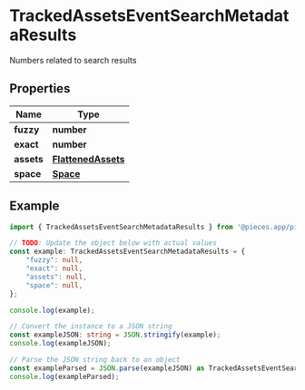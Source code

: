
# TrackedAssetsEventSearchMetadataResults

Numbers related to search results

## Properties

Name | Type
------------ | -------------
**fuzzy** | **number**
**exact** | **number**
**assets** | [**FlattenedAssets**](FlattenedAssets)
**space** | [**Space**](Space)

## Example

```typescript
import { TrackedAssetsEventSearchMetadataResults } from '@pieces.app/pieces-os-client';

// TODO: Update the object below with actual values
const example: TrackedAssetsEventSearchMetadataResults = {
    "fuzzy": null,
    "exact": null,
    "assets": null,
    "space": null,
};

console.log(example);

// Convert the instance to a JSON string
const exampleJSON: string = JSON.stringify(example);
console.log(exampleJSON);

// Parse the JSON string back to an object
const exampleParsed = JSON.parse(exampleJSON) as TrackedAssetsEventSearchMetadataResults;
console.log(exampleParsed);
```



